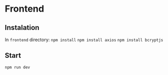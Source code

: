 # Frontend
## Instalation
In `frontend` directory:
`npm install`
`npm install axios`
`npm install bcryptjs`

## Start
`npm run dev`
